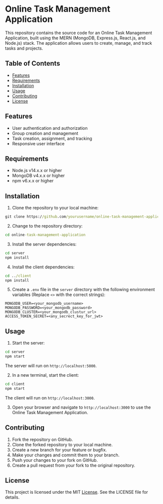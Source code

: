 # Online Task Management Application

This repository contains the source code for an Online Task Management Application, built using the MERN (MongoDB, Express.js, React.js, and Node.js) stack. The application allows users to create, manage, and track tasks and projects.

## Table of Contents
* [Features](#features)
* [Requirements](#requirements)
* [Installation](#usage)
* [Usage](#usage)
* [Contributing](#contributing)
* [License](#license)

## Features
* User authentication and authorization
* Group creation and management
* Task creation, assignment, and tracking
* Responsive user interface

## Requirements
* Node.js v14.x.x or higher
* MongoDB v4.x.x or higher
* npm v6.x.x or higher

## Installation
1. Clone the repository to your local machine:
```cmd
git clone https://github.com/yourusername/online-task-management-application.git
```
2. Change to the repository directory:
```cmd
cd online-task-management-application
```
3. Install the server dependencies:
```cmd
cd server
npm install
```
4. Install the client dependencies:
```cmd
cd ../client
npm install
```
5. Create a `.env` file in the `server` directory with the following environment variables (Replace `<>` with the correct strings):
```
MONGODB_USER=<your_mongodb_username>
MONGODB_PASSWORD=<your_mongodb_password>
MONGODB_CLUSTER=<your_mongodb_clustur_url>
ACCESS_TOKEN_SECRET=<any_secrect_key_for_jwt>
```
## Usage
1. Start the server:
```cmd
cd server
npm start
```
The server will run on `http://localhost:5000`.

2. In a new terminal, start the client:
```cmd
cd client
npm start
```
The client will run on `http://localhost:3000`.

3. Open your browser and navigate to `http://localhost:3000` to use the Online Task Management Application.

## Contributing
1. Fork the repository on GitHub.
1. Clone the forked repository to your local machine.
1. Create a new branch for your feature or bugfix.
1. Make your changes and commit them to your branch.
1. Push your changes to your fork on GitHub.
1. Create a pull request from your fork to the original repository.

## License
This project is licensed under the MIT [License](/LICENSE). See the LICENSE file for details.
